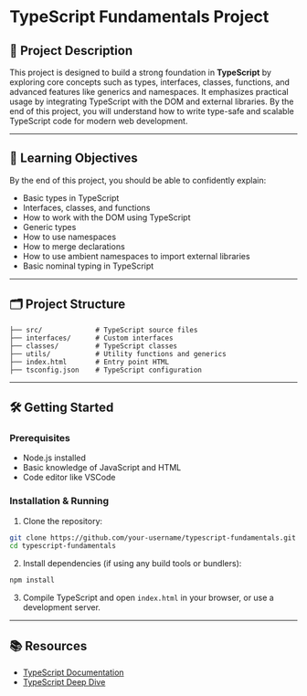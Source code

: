 # TypeScript Fundamentals Project

## 📘 Project Description

This project is designed to build a strong foundation in **TypeScript** by exploring core concepts such as types, interfaces, classes, functions, and advanced features like generics and namespaces. It emphasizes practical usage by integrating TypeScript with the DOM and external libraries. By the end of this project, you will understand how to write type-safe and scalable TypeScript code for modern web development.

---

## 🎯 Learning Objectives

By the end of this project, you should be able to confidently explain:

- Basic types in TypeScript
- Interfaces, classes, and functions
- How to work with the DOM using TypeScript
- Generic types
- How to use namespaces
- How to merge declarations
- How to use ambient namespaces to import external libraries
- Basic nominal typing in TypeScript

---

## 🗂️ Project Structure

```
├── src/             # TypeScript source files  
├── interfaces/      # Custom interfaces  
├── classes/         # TypeScript classes  
├── utils/           # Utility functions and generics  
├── index.html       # Entry point HTML  
├── tsconfig.json    # TypeScript configuration  
```

---

## 🛠️ Getting Started

### Prerequisites

- Node.js installed
- Basic knowledge of JavaScript and HTML
- Code editor like VSCode

### Installation & Running

1. Clone the repository:

```bash
git clone https://github.com/your-username/typescript-fundamentals.git
cd typescript-fundamentals
```

2. Install dependencies (if using any build tools or bundlers):

```bash
npm install
```

3. Compile TypeScript and open `index.html` in your browser, or use a development server.

---

## 📚 Resources

- [TypeScript Documentation](https://www.typescriptlang.org/docs/)
- [TypeScript Deep Dive](https://basarat.gitbook.io/typescript/)  
